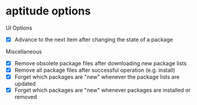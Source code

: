 # aptitude options

UI Options
- [x] Advance to the next item after changing the state of a package

Miscellaneous
- [x] Remove obsolete package files after downloading new package lists
- [x] Remove all package files after successful operation (e.g. install)
- [x] Forget which packages are "new" whenever the package lists are updated
- [x] Forget which packages are "new" whenever packages are installed or removed
